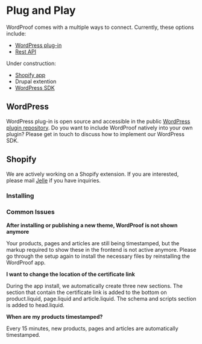 # Plug and Play

WordProof comes with a multiple ways to connect. Currently, these options include:

* [WordPress plug-in](#wordpress)
* [Rest API](/rest-api)

Under construction:

* [Shopify app](#shopify)
* Drupal extention
* [WordPress SDK](#wordpress)

## WordPress

WordPress plug-in is open source and accessible in the
public [WordPress plugin repository](https://wordpress.org/plugins/wordproof-timestamp/). Do you want to include WordProof natively into your own plugin? Please get in touch to discuss how to implement our WordPress
SDK.

## Shopify

We are actively working on a Shopify extension. If you are interested, please mail [Jelle](mailto:jelle@wordproof.com) if you have
inquiries.

### Installing

### Common Issues

**After installing or publishing a new theme, WordProof is not shown anymore**

Your products, pages and articles are still being timestamped, but the markup required to show these in the frontend is not active anymore. Please go through the setup again to install the necessary files by reinstalling the WordProof app. 

**I want to change the location of the certificate link**

During the app install, we automatically create three new sections. The section that contain the certificate link is added to the bottom on product.liquid, page.liquid and article.liquid. The schema and scripts section is added to head.liquid.

**When are my products timestamped?**

Every 15 minutes, new products, pages and articles are automatically timestamped.